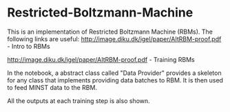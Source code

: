 # Restricted-Boltzmann-Machine
This is an implementation of Restricted Boltzmann Machine (RBMs). The following links are useful: 
http://image.diku.dk/igel/paper/AItRBM-proof.pdf - Intro to RBMs

http://image.diku.dk/igel/paper/AItRBM-proof.pdf - Training RBMs

In the notebook, a abstract class called "Data Provider" provides a skeleton for any class that implements providing data batches to RBM. It is then used to feed MINST data to the RBM. 

All the outputs at each training step is also shown. 
